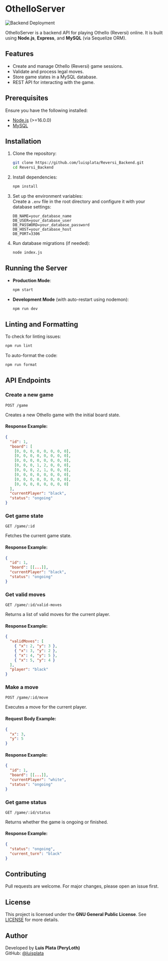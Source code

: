 # OthelloServer

![Backend Deployment](https://github.com/luisplata/Reversi_Backend/actions/workflows/main.yml/badge.svg)

OthelloServer is a backend API for playing Othello (Reversi) online. It is built using **Node.js**, **Express**, and **MySQL** (via Sequelize ORM).

## Features
- Create and manage Othello (Reversi) game sessions.
- Validate and process legal moves.
- Store game states in a MySQL database.
- REST API for interacting with the game.

## Prerequisites
Ensure you have the following installed:
- [Node.js](https://nodejs.org/) (>=16.0.0)
- [MySQL](https://www.mysql.com/)

## Installation
1. Clone the repository:
   ```sh
   git clone https://github.com/luisplata/Reversi_Backend.git
   cd Reversi_Backend
   ```

2. Install dependencies:
   ```sh
   npm install
   ```

3. Set up the environment variables:  
   Create a `.env` file in the root directory and configure it with your database settings:
   ```env
   DB_NAME=your_database_name
   DB_USER=your_database_user
   DB_PASSWORD=your_database_password
   DB_HOST=your_database_host
   DB_PORT=3306
   ```

4. Run database migrations (if needed):
   ```sh
   node index.js
   ```

## Running the Server
- **Production Mode**:
  ```sh
  npm start
  ```
- **Development Mode** (with auto-restart using nodemon):
  ```sh
  npm run dev
  ```

## Linting and Formatting
To check for linting issues:
```sh
npm run lint
```
To auto-format the code:
```sh
npm run format
```

## API Endpoints

### Create a new game
```http
POST /game
```
Creates a new Othello game with the initial board state.

#### Response Example:
```json
{
  "id": 1,
  "board": [
    [0, 0, 0, 0, 0, 0, 0, 0],
    [0, 0, 0, 0, 0, 0, 0, 0],
    [0, 0, 0, 0, 0, 0, 0, 0],
    [0, 0, 0, 1, 2, 0, 0, 0],
    [0, 0, 0, 2, 1, 0, 0, 0],
    [0, 0, 0, 0, 0, 0, 0, 0],
    [0, 0, 0, 0, 0, 0, 0, 0],
    [0, 0, 0, 0, 0, 0, 0, 0]
  ],
  "currentPlayer": "black",
  "status": "ongoing"
}
```

### Get game state
```http
GET /game/:id
```
Fetches the current game state.

#### Response Example:
```json
{
  "id": 1,
  "board": [[...]],
  "currentPlayer": "black",
  "status": "ongoing"
}
```

### Get valid moves
```http
GET /game/:id/valid-moves
```
Returns a list of valid moves for the current player.

#### Response Example:
```json
{
  "validMoves": [
    { "x": 2, "y": 3 },
    { "x": 3, "y": 2 },
    { "x": 4, "y": 5 },
    { "x": 5, "y": 4 }
  ],
  "player": "black"
}
```

### Make a move
```http
POST /game/:id/move
```
Executes a move for the current player.

#### Request Body Example:
```json
{
  "x": 3,
  "y": 5
}
```

#### Response Example:
```json
{
  "id": 1,
  "board": [[...]],
  "currentPlayer": "white",
  "status": "ongoing"
}
```

### Get game status
```http
GET /game/:id/status
```
Returns whether the game is ongoing or finished.

#### Response Example:
```json
{
  "status": "ongoing",
  "current_turn": "black"
}
```

## Contributing
Pull requests are welcome. For major changes, please open an issue first.

## License
This project is licensed under the **GNU General Public License**. See [LICENSE](LICENSE) for more details.

## Author
Developed by **Luis Plata (PeryLoth)**  
GitHub: [@luisplata](https://github.com/luisplata)

